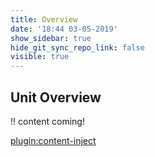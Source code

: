 ```yaml
---
title: Overview
date: '18:44 03-05-2019'
show_sidebar: true
hide_git_sync_repo_link: false
visible: true
---
```


## Unit Overview

!! content coming!


[plugin:content-inject](../_2-3)
